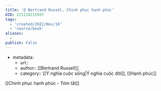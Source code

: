 ```yaml
---
title: '@ Bertrand Russel, Chinh phục hạnh phúc'
UID: 221118215937
tags:
  - 'created/2022/Nov/18'
  - 'source/book'
aliases:
  - 
publish: False
---
```

- metadata:
	- url::
	- author:: [[Bertrand Russell]]
	- category:: [[Ý nghĩa cuộc sống|Ý nghĩa cuộc đời]], [[Hạnh phúc]]


[[Chinh phục hạnh phúc - Tóm tắt]]